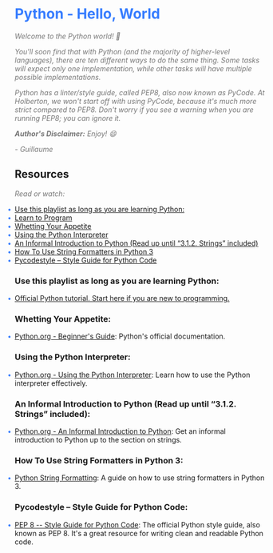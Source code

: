 <!DOCTYPE html>
<html>
<head>
    <style>
        h1 {
            color: #377DFF;
        }
        p {
            font-style: italic;
            color: #777;
        }
        ul {
            list-style-type: none;
            padding-left: 0;
        }
        li::before {
            content: "\2022"; /* Use a bullet point as the list item marker */
            color: #377DFF; /* Color the bullet point */
            font-weight: bold; /* Make it bold */
            display: inline-block; /* Keep the bullet point in line with the text */
            width: 1em; /* Set the width to ensure consistent spacing */
            margin-left: -1em; /* Adjust the margin to align the bullet point */
        }
    </style>
</head>
<body>

<h1>Python - Hello, World</h1>

<p>Welcome to the Python world! 🐍</p>

<p>You'll soon find that with Python (and the majority of higher-level languages), there are ten different ways to do the same thing. Some tasks will expect only one implementation, while other tasks will have multiple possible implementations.</p>

<p>Python has a linter/style guide, called PEP8, also now known as PyCode. At Holberton, we won't start off with using PyCode, because it's much more strict compared to PEP8. Don't worry if you see a warning when you are running PEP8; you can ignore it.</p>

<p><strong>Author's Disclaimer:</strong> Enjoy! 😄</p>

<p>- Guillaume</p>

<h2>Resources</h2>

<p>Read or watch:</p>

<ul>
    <li><a href="#use-this-playlist-as-long-as-you-are-learning-python">Use this playlist as long as you are learning Python:</a></li>
    <li><a href="#learn-to-program">Learn to Program</a></li>
    <li><a href="#whetting-your-appetite">Whetting Your Appetite</a></li>
    <li><a href="#using-the-python-interpreter">Using the Python Interpreter</a></li>
    <li><a href="#an-informal-introduction-to-python-read-up-until-312-strings-included">An Informal Introduction to Python (Read up until “3.1.2. Strings” included)</a></li>
    <li><a href="#how-to-use-string-formatters-in-python-3">How To Use String Formatters in Python 3</a></li>
    <li><a href="#pycodestyle--style-guide-for-python-code">Pycodestyle – Style Guide for Python Code</a></li>
</ul>

<h3>Use this playlist as long as you are learning Python:</h3>

<ul>
    <li><a href="https://docs.python.org/3/tutorial/index.html">Official Python tutorial. Start here if you are new to programming.</a></li>
</ul>

<h3>Whetting Your Appetite:</h3>

<ul>
    <li><a href="https://docs.python.org/3/">Python.org - Beginner's Guide</a>: Python's official documentation.</li>
</ul>

<h3>Using the Python Interpreter:</h3>

<ul>
    <li><a href="https://docs.python.org/3/tutorial/interpreter.html">Python.org - Using the Python Interpreter</a>: Learn how to use the Python interpreter effectively.</li>
</ul>

<h3>An Informal Introduction to Python (Read up until “3.1.2. Strings” included):</h3>

<ul>
    <li><a href="https://docs.python.org/3/tutorial/introduction.html">Python.org - An Informal Introduction to Python</a>: Get an informal introduction to Python up to the section on strings.</li>
</ul>

<h3>How To Use String Formatters in Python 3:</h3>

<ul>
    <li><a href="https://realpython.com/python-f-strings/#f-strings-a-new-and-improved-way-to-format-strings-in-python">Python String Formatting</a>: A guide on how to use string formatters in Python 3.</li>
</ul>

<h3>Pycodestyle – Style Guide for Python Code:</h3>

<ul>
    <li><a href="https://www.python.org/dev/peps/pep-0008/">PEP 8 -- Style Guide for Python Code</a>: The official Python style guide, also known as PEP 8. It's a great resource for writing clean and readable Python code.</li>
</ul>

</body>
</html>
